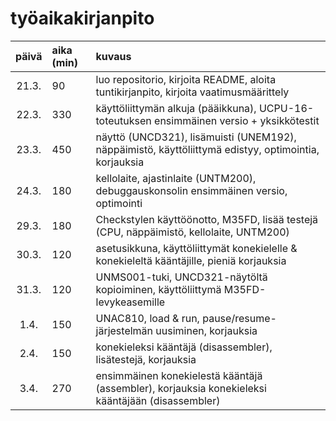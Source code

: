 # työaikakirjanpito

| päivä | aika (min) | kuvaus |
| :----:|:-----------| :-----|
| 21.3. | 90         | luo repositorio, kirjoita README, aloita tuntikirjanpito, kirjoita vaatimusmäärittely |
| 22.3. | 330        | käyttöliittymän alkuja (pääikkuna), UCPU-16-toteutuksen ensimmäinen versio + yksikkötestit |
| 23.3. | 450        | näyttö (UNCD321), lisämuisti (UNEM192), näppäimistö, käyttöliittymä edistyy, optimointia, korjauksia |
| 24.3. | 180        | kellolaite, ajastinlaite (UNTM200), debuggauskonsolin ensimmäinen versio, optimointi |
| 29.3. | 180        | Checkstylen käyttöönotto, M35FD, lisää testejä (CPU, näppäimistö, kellolaite, UNTM200) |
| 30.3. | 120        | asetusikkuna, käyttöliittymät konekielelle & konekieleltä kääntäjille, pieniä korjauksia |
| 31.3. | 120        | UNMS001-tuki, UNCD321-näytöltä kopioiminen, käyttöliittymä M35FD-levykeasemille |
| 1.4.  | 150        | UNAC810, load & run, pause/resume-järjestelmän uusiminen, korjauksia |
| 2.4.  | 150        | konekieleksi kääntäjä (disassembler), lisätestejä, korjauksia |
| 3.4.  | 270        | ensimmäinen konekielestä kääntäjä (assembler), korjauksia konekieleksi kääntäjään (disassembler) |
